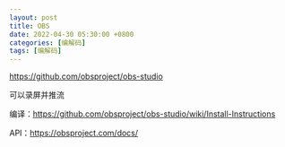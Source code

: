 ```yaml
---
layout: post
title: OBS
date: 2022-04-30 05:30:00 +0800
categories: [编解码]
tags: [编解码]
---
```

https://github.com/obsproject/obs-studio

可以录屏并推流

编译：https://github.com/obsproject/obs-studio/wiki/Install-Instructions

API：https://obsproject.com/docs/